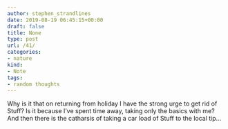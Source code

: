```yaml
---
author: stephen_strandlines
date: 2019-08-19 06:45:15+00:00
draft: false
title: None
type: post
url: /41/
categories:
- nature
kind:
- Note
tags:
- random thoughts
---
```





Why is it that on returning from holiday I have the strong urge to get rid of Stuff? Is it because I’ve spent time away, taking only the basics with me? And then there is the catharsis of taking a car load of Stuff to the local tip…



